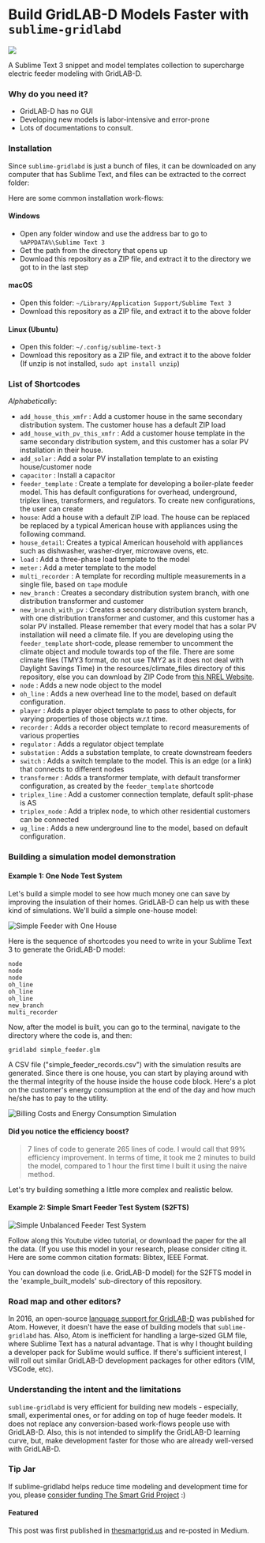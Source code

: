 # Build GridLAB-D Models Faster with `sublime-gridlabd`

![](example_built_models/figs/sublime-gridlabd-logo.PNG?raw=True)

A Sublime Text 3 snippet and model templates collection to supercharge electric feeder modeling with GridLAB-D. 

### Why do you need it?

- GridLAB-D has no GUI
- Developing new models is labor-intensive and error-prone 
- Lots of documentations to consult.

### Installation

Since `sublime-gridlabd` is just a bunch of files, it can be downloaded on any computer that has Sublime Text, and files can be extracted to the correct folder:

Here are some common installation work-flows:

#### Windows 

- Open any folder window and use the address bar to go to `%APPDATA%\Sublime Text 3`
- Get the path from the directory that opens up
- Download this repository as a ZIP file, and extract it to the directory we got to in the last step

#### macOS

- Open this folder: `~/Library/Application Support/Sublime Text 3`
- Download this repository as a ZIP file, and extract it to the above folder

#### Linux (Ubuntu)

- Open this folder: `~/.config/sublime-text-3`
- Download this repository as a ZIP file, and extract it to the above folder (If unzip is not installed, `sudo apt install unzip`)


### List of Shortcodes 

_Alphabetically_: 

- `add_house_this_xmfr` : Add a customer house in the same secondary distribution system. The customer house has a default ZIP load
- `add_house_with_pv_this_xmfr` : Add a customer house template in the same secondary distribution system, and this customer has a solar PV installation in their house. 
- `add_solar` : Add a solar PV installation template to an existing house/customer node
- `capacitor` : Install a capacitor
- `feeder_template` : Create a template for developing a boiler-plate feeder model. This has default configurations for overhead, underground, triplex lines, transformers, and regulators. To create new configurations, the user can create
- `house`: Add a house with a default ZIP load. The house can be replaced be replaced by a typical American house with appliances using the following command. 
- `house_detail`: Creates a typical American household with appliances such as dishwasher, washer-dryer, microwave ovens, etc.  
- `load` : Add a three-phase load template to the model
- `meter` : Add a meter template to the model
- `multi_recorder` : A template for recording multiple measurements in a single file, based on `tape` module
- `new_branch` : Creates a secondary distribution system branch, with one distribution transformer and customer
- `new_branch_with_pv` : Creates a secondary distribution system branch, with one distribution transformer and customer, and this customer has a solar PV installed. Please remember that every model that has a solar PV installation will need a climate file. If you are developing using the `feeder_template` short-code, please remember to uncomment the climate object and module towards top of the file.  There are some climate files (TMY3 format, do not use TMY2 as it does not deal with Daylight Savings Time) in the resources/climate_files directory of this repository, else you can download by ZIP Code from [this NREL Website](https://rredc.nrel.gov/solar/old_data/nsrdb/1991-2005/tmy3/by_state_and_city.html). 
- `node` : Adds a new node object to the model
- `oh_line` : Adds a new overhead line to the model, based on default configuration. 
- `player` : Adds a player object template to pass to other objects, for varying properties of those objects w.r.t time.
- `recorder` : Adds a recorder object template to record measurements of various properties 
- `regulator` : Adds a regulator object template 
- `substation` : Adds a substation template, to create downstream feeders
- `switch` : Adds a switch template to the model. This is an edge (or a link) that connects to different nodes
- `transformer` : Adds a transformer template, with default transformer configuration, as created by the `feeder_template` shortcode
- `triplex_line` : Add a customer connection template, default split-phase is AS
- `triplex_node` : Add a triplex node, to which other residential customers can be connected
- `ug_line` : Adds a new underground line to the model, based on default configuration. 


### Building a simulation model demonstration

#### Example 1: One Node Test System

Let's build a simple model to see how much money one can save by improving the insulation of their homes. GridLAB-D can help us with these kind of simulations. We'll build a simple one-house model:

![Simple Feeder with One House](example_built_models/figs/simple_feeder_1_house.png?raw=True "Simple Feeder with One House")

Here is the sequence of shortcodes you need to write in your Sublime Text 3 to generate the GridLAB-D model:

```
node
node
node
oh_line
oh_line
oh_line
new_branch
multi_recorder
```

Now, after the model is built, you can go to the terminal, navigate to the directory where the code is, and then: 

```
gridlabd simple_feeder.glm
```

A CSV file ("simple_feeder_records.csv") with the simulation results are generated. Since there is one house, you can start by playing around with the thermal integrity of the house inside the house code block. Here's a plot on the customer's energy consumption at the end of the day and how much he/she has to pay to the utility.

![Billing Costs and Energy Consumption Simulation](example_built_models/figs/simple_feeder_1_house_results.png?raw=True "Simple Feeder with One House")


#### Did you notice the efficiency boost? 

> 7 lines of code to generate 265 lines of code. I would call that 99% efficiency improvement. In terms of time, it took me 2 minutes to build the model, compared to 1 hour the first time I built it using the naive method. 

Let's try building something a little more complex and realistic below. 

#### Example 2: Simple Smart Feeder Test System (S2FTS)

![Simple Unbalanced Feeder Test System](example_built_models/figs/sufts.png?raw=True "S2FTS Schematic Diagram")

Follow along this Youtube video tutorial, or download the paper for the all the data. (If you use this model in your research, please consider citing it. Here are some common citation formats: Bibtex, IEEE Format. 

You can download the code (i.e. GridLAB-D model) for the S2FTS model in the 'example_built_models' sub-directory of this repository. 


###  Road map and other editors?
In 2016, an open-source [language support for GridLAB-D](https://github.com/nicorikken/language-glm) was published for Atom. However, it doesn't have the ease of building models that `sublime-gridlabd` has. Also, Atom is inefficient for handling a large-sized GLM file, where Sublime Text has a natural advantage. That is why I thought building a developer pack for Sublime would suffice. If there's sufficient interest, I will roll out similar GridLAB-D development packages for other editors (VIM, VSCode, etc).  

### Understanding the intent and the limitations

`sublime-gridlabd` is very efficient for building new models - especially, small, experimental ones, or for adding on top of huge feeder models. It does not replace any conversion-based work-flows people use with GridLAB-D. Also, this is not intended to simplify the GridLAB-D learning curve, but, make development faster for those who are already well-versed with GridLAB-D. 


### Tip Jar

If sublime-gridlabd helps reduce time modeling and development time for you, please 
[consider funding The Smart Grid Project](https://www.paypal.com/cgi-bin/webscr?cmd=_s-xclick&hosted_button_id=RHSC6DAKVML9W&source=url) :)


#### Featured

This post was first published in [thesmartgrid.us](http://thesmartgrid.us) and re-posted in Medium. 





